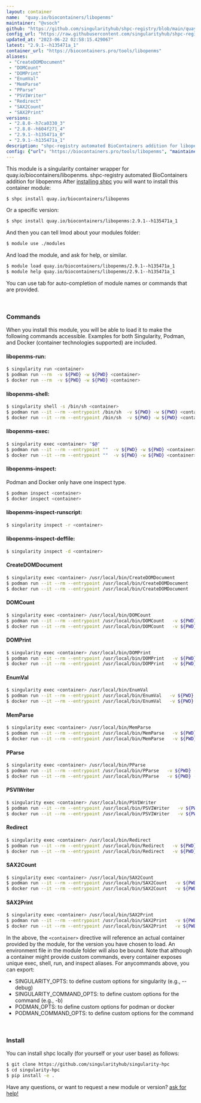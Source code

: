 ```yaml
---
layout: container
name:  "quay.io/biocontainers/libopenms"
maintainer: "@vsoch"
github: "https://github.com/singularityhub/shpc-registry/blob/main/quay.io/biocontainers/libopenms/container.yaml"
config_url: "https://raw.githubusercontent.com/singularityhub/shpc-registry/main/quay.io/biocontainers/libopenms/container.yaml"
updated_at: "2023-06-22 02:58:15.429067"
latest: "2.9.1--h135471a_1"
container_url: "https://biocontainers.pro/tools/libopenms"
aliases:
 - "CreateDOMDocument"
 - "DOMCount"
 - "DOMPrint"
 - "EnumVal"
 - "MemParse"
 - "PParse"
 - "PSVIWriter"
 - "Redirect"
 - "SAX2Count"
 - "SAX2Print"
versions:
 - "2.8.0--h7ca0330_3"
 - "2.8.0--h604f271_4"
 - "2.9.1--h135471a_0"
 - "2.9.1--h135471a_1"
description: "shpc-registry automated BioContainers addition for libopenms"
config: {"url": "https://biocontainers.pro/tools/libopenms", "maintainer": "@vsoch", "description": "shpc-registry automated BioContainers addition for libopenms", "latest": {"2.9.1--h135471a_1": "sha256:644dc021ad8ab6bce782d1c9bec50c3a48917a82f3c6baab3ea422b12e1345f1"}, "tags": {"2.8.0--h7ca0330_3": "sha256:a33b2779973c820f1a2c311949f9c8b3cbb6196fa8ac4a0b4e3bdaf90833d729", "2.8.0--h604f271_4": "sha256:a7da8fd8b63bf4d8f0aaf5b609d2c3a285fc97fefd01f879e7931a610a83cea7", "2.9.1--h135471a_0": "sha256:f520e3ce43d6a15161036916404e61679a071f069cc26f1ae07659399e999998", "2.9.1--h135471a_1": "sha256:644dc021ad8ab6bce782d1c9bec50c3a48917a82f3c6baab3ea422b12e1345f1"}, "docker": "quay.io/biocontainers/libopenms", "aliases": {"CreateDOMDocument": "/usr/local/bin/CreateDOMDocument", "DOMCount": "/usr/local/bin/DOMCount", "DOMPrint": "/usr/local/bin/DOMPrint", "EnumVal": "/usr/local/bin/EnumVal", "MemParse": "/usr/local/bin/MemParse", "PParse": "/usr/local/bin/PParse", "PSVIWriter": "/usr/local/bin/PSVIWriter", "Redirect": "/usr/local/bin/Redirect", "SAX2Count": "/usr/local/bin/SAX2Count", "SAX2Print": "/usr/local/bin/SAX2Print"}}
---
```


This module is a singularity container wrapper for quay.io/biocontainers/libopenms.
shpc-registry automated BioContainers addition for libopenms
After [installing shpc](#install) you will want to install this container module:


```bash
$ shpc install quay.io/biocontainers/libopenms
```

Or a specific version:

```bash
$ shpc install quay.io/biocontainers/libopenms:2.9.1--h135471a_1
```

And then you can tell lmod about your modules folder:

```bash
$ module use ./modules
```

And load the module, and ask for help, or similar.

```bash
$ module load quay.io/biocontainers/libopenms/2.9.1--h135471a_1
$ module help quay.io/biocontainers/libopenms/2.9.1--h135471a_1
```

You can use tab for auto-completion of module names or commands that are provided.

<br>

### Commands

When you install this module, you will be able to load it to make the following commands accessible.
Examples for both Singularity, Podman, and Docker (container technologies supported) are included.

#### libopenms-run:

```bash
$ singularity run <container>
$ podman run --rm  -v ${PWD} -w ${PWD} <container>
$ docker run --rm  -v ${PWD} -w ${PWD} <container>
```

#### libopenms-shell:

```bash
$ singularity shell -s /bin/sh <container>
$ podman run --it --rm --entrypoint /bin/sh  -v ${PWD} -w ${PWD} <container>
$ docker run --it --rm --entrypoint /bin/sh  -v ${PWD} -w ${PWD} <container>
```

#### libopenms-exec:

```bash
$ singularity exec <container> "$@"
$ podman run --it --rm --entrypoint ""  -v ${PWD} -w ${PWD} <container> "$@"
$ docker run --it --rm --entrypoint ""  -v ${PWD} -w ${PWD} <container> "$@"
```

#### libopenms-inspect:

Podman and Docker only have one inspect type.

```bash
$ podman inspect <container>
$ docker inspect <container>
```

#### libopenms-inspect-runscript:

```bash
$ singularity inspect -r <container>
```

#### libopenms-inspect-deffile:

```bash
$ singularity inspect -d <container>
```


#### CreateDOMDocument

```bash
$ singularity exec <container> /usr/local/bin/CreateDOMDocument
$ podman run --it --rm --entrypoint /usr/local/bin/CreateDOMDocument   -v ${PWD} -w ${PWD} <container> -c " $@"
$ docker run --it --rm --entrypoint /usr/local/bin/CreateDOMDocument   -v ${PWD} -w ${PWD} <container> -c " $@"
```


#### DOMCount

```bash
$ singularity exec <container> /usr/local/bin/DOMCount
$ podman run --it --rm --entrypoint /usr/local/bin/DOMCount   -v ${PWD} -w ${PWD} <container> -c " $@"
$ docker run --it --rm --entrypoint /usr/local/bin/DOMCount   -v ${PWD} -w ${PWD} <container> -c " $@"
```


#### DOMPrint

```bash
$ singularity exec <container> /usr/local/bin/DOMPrint
$ podman run --it --rm --entrypoint /usr/local/bin/DOMPrint   -v ${PWD} -w ${PWD} <container> -c " $@"
$ docker run --it --rm --entrypoint /usr/local/bin/DOMPrint   -v ${PWD} -w ${PWD} <container> -c " $@"
```


#### EnumVal

```bash
$ singularity exec <container> /usr/local/bin/EnumVal
$ podman run --it --rm --entrypoint /usr/local/bin/EnumVal   -v ${PWD} -w ${PWD} <container> -c " $@"
$ docker run --it --rm --entrypoint /usr/local/bin/EnumVal   -v ${PWD} -w ${PWD} <container> -c " $@"
```


#### MemParse

```bash
$ singularity exec <container> /usr/local/bin/MemParse
$ podman run --it --rm --entrypoint /usr/local/bin/MemParse   -v ${PWD} -w ${PWD} <container> -c " $@"
$ docker run --it --rm --entrypoint /usr/local/bin/MemParse   -v ${PWD} -w ${PWD} <container> -c " $@"
```


#### PParse

```bash
$ singularity exec <container> /usr/local/bin/PParse
$ podman run --it --rm --entrypoint /usr/local/bin/PParse   -v ${PWD} -w ${PWD} <container> -c " $@"
$ docker run --it --rm --entrypoint /usr/local/bin/PParse   -v ${PWD} -w ${PWD} <container> -c " $@"
```


#### PSVIWriter

```bash
$ singularity exec <container> /usr/local/bin/PSVIWriter
$ podman run --it --rm --entrypoint /usr/local/bin/PSVIWriter   -v ${PWD} -w ${PWD} <container> -c " $@"
$ docker run --it --rm --entrypoint /usr/local/bin/PSVIWriter   -v ${PWD} -w ${PWD} <container> -c " $@"
```


#### Redirect

```bash
$ singularity exec <container> /usr/local/bin/Redirect
$ podman run --it --rm --entrypoint /usr/local/bin/Redirect   -v ${PWD} -w ${PWD} <container> -c " $@"
$ docker run --it --rm --entrypoint /usr/local/bin/Redirect   -v ${PWD} -w ${PWD} <container> -c " $@"
```


#### SAX2Count

```bash
$ singularity exec <container> /usr/local/bin/SAX2Count
$ podman run --it --rm --entrypoint /usr/local/bin/SAX2Count   -v ${PWD} -w ${PWD} <container> -c " $@"
$ docker run --it --rm --entrypoint /usr/local/bin/SAX2Count   -v ${PWD} -w ${PWD} <container> -c " $@"
```


#### SAX2Print

```bash
$ singularity exec <container> /usr/local/bin/SAX2Print
$ podman run --it --rm --entrypoint /usr/local/bin/SAX2Print   -v ${PWD} -w ${PWD} <container> -c " $@"
$ docker run --it --rm --entrypoint /usr/local/bin/SAX2Print   -v ${PWD} -w ${PWD} <container> -c " $@"
```



In the above, the `<container>` directive will reference an actual container provided
by the module, for the version you have chosen to load. An environment file in the
module folder will also be bound. Note that although a container
might provide custom commands, every container exposes unique exec, shell, run, and
inspect aliases. For anycommands above, you can export:

 - SINGULARITY_OPTS: to define custom options for singularity (e.g., --debug)
 - SINGULARITY_COMMAND_OPTS: to define custom options for the command (e.g., -b)
 - PODMAN_OPTS: to define custom options for podman or docker
 - PODMAN_COMMAND_OPTS: to define custom options for the command

<br>

### Install

You can install shpc locally (for yourself or your user base) as follows:

```bash
$ git clone https://github.com/singularityhub/singularity-hpc
$ cd singularity-hpc
$ pip install -e .
```

Have any questions, or want to request a new module or version? [ask for help!](https://github.com/singularityhub/singularity-hpc/issues)